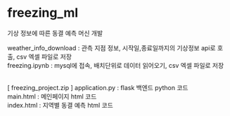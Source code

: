 # freezing_ml
기상 정보에 따른 동결 예측 머신 개발

weather_info_download : 관측 지점 정보, 시작일,종료일까지의 기상정보 api로 호출, csv 엑셀 파일로 저장<br>
freezing.ipynb : mysql에 접속, 배치단위로 데이터 읽어오기, csv 엑셀 파일로 저장<br><br>

[ freezing_project.zip ]
application.py : flask 백엔드 python 코드 <br>
main.html : 메인페이지 html 코드<br>
index.html : 지역별 동결 예측 html 코드<br>
